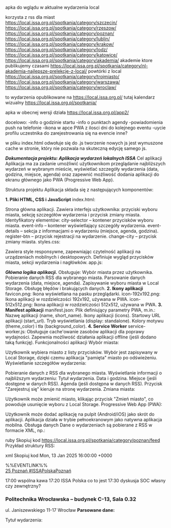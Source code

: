 apka do wglądu w aktualne wydarzenia local

korzysta z rss dla miast
https://local.issa.org.pl/spotkania/category/szczecin/
https://local.issa.org.pl/spotkania/category/rzeszow/
https://local.issa.org.pl/spotkania/category/poznan/
https://local.issa.org.pl/spotkania/category/lublin/
https://local.issa.org.pl/spotkania/category/krakow/
https://local.issa.org.pl/spotkania/category/lodz/
https://local.issa.org.pl/spotkania/category/katowice/
https://local.issa.org.pl/spotkania/category/akademia/ akademie ktore publikujemy czasami
https://local.issa.org.pl/spotkania/category/nl-akademia-najlepsze-prelekcje-z-local/ powtórki z local
https://local.issa.org.pl/spotkania/category/trojmiasto/
https://local.issa.org.pl/spotkania/category/warszawa/
https://local.issa.org.pl/spotkania/category/wroclaw/


to wydarzenia opublikowane na https://local.issa.org.pl/
tutaj kalendarz wizualny https://local.issa.org.pl/spotkania/


apka w obecnej wersji działa https://local.issa.org.pl/app2/

docelowo:
-info o godzinie startu
-info o punktach agendy
-powiadomienia push na telefonie
-ikona w apce PWA z ilosci dni do kolejnego eventu
-uycie profilu uczestnika do zarejestrowania się na evencie
inne?

w pliku index.html
    <script defer src="app8.js"></script>
odwołuje się do .js
tworzenie nowych js jest wymuszone cache w stronie, który nie pozwala na skuteczną edycję samego js.

***Dokumentacja projektu: Aplikacja wydarzeń lokalnych ISSA***
Cel aplikacji
Aplikacja ma za zadanie umożliwić użytkownikom przeglądanie najbliższych wydarzeń w wybranym mieście, wyświetlać szczegóły wydarzenia (data, godzina, miejsce, agenda) oraz zapewnić możliwość dodania aplikacji do ekranu głównego jako PWA (Progressive Web App).

Struktura projektu
Aplikacja składa się z następujących komponentów:

**1. Pliki HTML, CSS i JavaScript**
index.html:

Strona główna aplikacji.
Zawiera interfejs użytkownika: przyciski wyboru miasta, sekcję szczegółów wydarzenia i przycisk zmiany miasta.
Identyfikatory elementów:
city-selector – kontener przycisków wyboru miasta.
event-info – kontener wyświetlający szczegóły wydarzenia.
event-details – sekcja z informacjami o wydarzeniu (miejsce, agenda, godzina).
register-btn – przycisk rejestracji na wydarzenie.
change-city – przycisk zmiany miasta.
styles.css:

Zawiera style responsywne, zapewniając czytelność aplikacji na urządzeniach mobilnych i desktopowych.
Definiuje wygląd przycisków miasta, sekcji wydarzenia i nagłówków.
app.js:

***Główna logika aplikacji.***
Obsługuje:
Wybór miasta przez użytkownika.
Pobieranie danych RSS dla wybranego miasta.
Parsowanie danych wydarzenia (data, miejsce, agenda).
Zapisywanie wyboru miasta w Local Storage.
Obsługę błędów i brakujących danych.
**2. Ikony aplikacji**
favicon.png: Ikona wyświetlana na pasku przeglądarki.
icon-192x192.png: Ikona aplikacji w rozdzielczości 192x192, używana w PWA.
icon-512x512.png: Ikona aplikacji w rozdzielczości 512x512, używana w PWA.
**3. Manifest aplikacji**
manifest.json:
Plik definiujący parametry PWA, m.in.:
Nazwę aplikacji (name, short_name).
Ikony aplikacji (icons).
Startowy URL aplikacji (start_url).
Tryb wyświetlania (display: standalone).
Kolory motywu (theme_color) i tła (background_color).
**4. Service Worker**
service-worker.js:
Obsługuje cache'owanie zasobów aplikacji dla poprawy wydajności.
Zapewnia możliwość działania aplikacji offline (jeśli dodano taką funkcję).
Funkcjonalności aplikacji
Wybór miasta:

Użytkownik wybiera miasto z listy przycisków.
Wybór jest zapisywany w Local Storage, dzięki czemu aplikacja "pamięta" miasto po odświeżeniu.
Wyświetlanie szczegółów wydarzenia:

Pobieranie danych z RSS dla wybranego miasta.
Wyświetlanie informacji o najbliższym wydarzeniu:
Tytuł wydarzenia.
Data i godzina.
Miejsce (jeśli dostępne w danych RSS).
Agenda (jeśli dostępna w danych RSS).
Przycisk "Zarejestruj się" kieruje na stronę wydarzenia.
Zmiana miasta:

Użytkownik może zmienić miasto, klikając przycisk "Zmień miasto", co powoduje usunięcie wyboru z Local Storage.
Progressive Web App (PWA):

Użytkownik może dodać aplikację na pulpit (Android/iOS) jako skrót do aplikacji.
Aplikacja działa w trybie pełnoekranowym jako natywna aplikacja mobilna.
Obsługa danych
Dane o wydarzeniach są pobierane z RSS w formacie XML, np.:

ruby
Skopiuj kod
https://local.issa.org.pl/spotkania/category/poznan/feed
Przykład struktury RSS:

xml
Skopiuj kod
<item>
    <title>25 Poznań #ISSAPolskaPoznań</title>
    <pubDate>Mon, 13 Jan 2025 16:00:00 +0000</pubDate>
    <description>
        <p>%%EVENTLINK%%<br />
        <a href="https://local.issa.org.pl/event/25-poznan-issapolskapoznan/">25 Poznań #ISSAPolskaPoznań</a></p>
        <p>17:00 wspólna kawa 17:20 ISSA Polska co to jest 17:30 dyskusja SOC własny czy zewnętrzny?</p>
        <div class="tribe-block__venue__name">
            <h3>Politechnika Wrocławska – budynek C-13, Sala 0.32</h3>
        </div>
        <span class="tribe-street-address">ul. Janiszewskiego 11-17</span>
        <span class="tribe-locality">Wrocław</span>
    </description>
</item>
**Parsowane dane:**

Tytuł wydarzenia: <title>
Data i godzina: <pubDate>
Miejsce: Wewnątrz <description>, np. .tribe-block__venue__name.
Agenda: Drugi paragraf <p> w <description>.
Obsługa błędów
Brakujące dane w RSS:
Wyświetlany jest komunikat "Brak danych o miejscu" lub "Brak opisu wydarzenia".
Problemy z Local Storage:
Obsługa błędów w przypadku braku dostępu do Local Storage (np. w trybie incognito).
Instrukcje dla deweloperów
Konfiguracja serwera:

Upewnij się, że pliki aplikacji są umieszczone w katalogu z dostępem HTTPS.
Zainstaluj pliki ikon (favicon.png, icon-192x192.png, icon-512x512.png) w katalogu aplikacji.
**-brak plików obecnie**
Modyfikacja miast:

Lista miast znajduje się w obiekcie cities w pliku app.js.
Dodaj nowe miasto, wpisując odpowiedni URL RSS.
Testowanie aplikacji:

Sprawdź działanie PWA w przeglądarkach (Chrome, Safari).
Przetestuj, czy dane z RSS są poprawnie pobierane i wyświetlane.
Debugowanie:

**Użyj console.log w kodzie, aby monitorować:**
Zawartość description w RSS.
Wynik parsowania miejsca i agendy.
Problemy z Local Storage.
Przykład wdrożenia
Lokalizacja aplikacji: https://local.issa.org.pl/app2/
Manifest: https://local.issa.org.pl/app2/manifest.json
Możliwości rozwoju
Dodanie obsługi wielu wydarzeń (np. lista najbliższych 3 wydarzeń).
Funkcja powiadomień push.
Tryb offline z cache'owaniem danych RSS.
